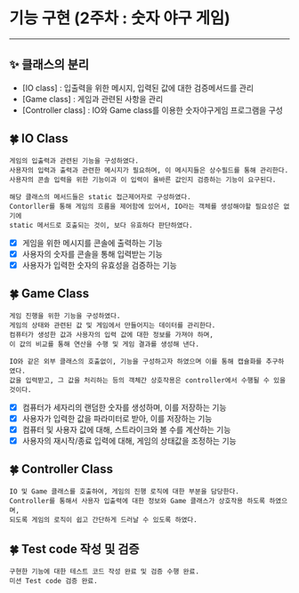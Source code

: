 기능 구현 (2주차 : 숫자 야구 게임)
===
---
## ✨ 클래스의 분리
- [IO class] : 입출력을 위한 메시지, 입력된 값에 대한 검증메서드를 관리
- [Game class] : 게임과 관련된 사항을 관리
- [Controller class] : IO와 Game class를 이용한 숫자야구게임 프로그램을 구성


## 🍀 IO Class
```
게임의 입출력과 관련된 기능을 구성하였다. 
사용자의 입력과 출력과 관련한 메시지가 필요하며, 이 메시지들은 상수필드를 통해 관리한다.
사용자의 콘솔 입력을 위한 기능이과 이 입력이 올바른 값인지 검증하는 기능이 요구된다.

해당 클래스의 메서드들은 static 접근제어자로 구성하였다. 
Contorller를 통해 게임의 흐름을 제어함에 있어서, IO라는 객체를 생성해야할 필요성은 없기에
static 메서드로 호출되는 것이, 보다 유효하다 판단하였다.
```
 - [x] 게임을 위한 메시지를 콘솔에 출력하는 기능
 - [x] 사용자의 숫자를 콘솔을 통해 입력받는 기능
 - [x] 사용자가 입력한 숫자의 유효성을 검증하는 기능

## 🍀 Game Class
```
게임 진행을 위한 기능을 구성하였다.
게임의 상태와 관련된 값 및 게임에서 만들어지는 데이터를 관리한다.
컴퓨터가 생성한 값과 사용자의 입력 값에 대한 정보를 가져야 하며,
이 값의 비교를 통해 연산을 수행 및 게임 결과를 생성해 낸다.

IO와 같은 외부 클래스의 호출없이, 기능을 구성하고자 하였으며 이를 통해 캡슐화를 추구하였다.
값을 입력받고, 그 값을 처리하는 등의 객체간 상호작용은 controller에서 수행될 수 있을 것이다.
```
- [x] 컴퓨터가 세자리의 랜덤한 숫자를 생성하며, 이를 저장하는 기능
- [x] 사용자가 입력한 값을 파라미터로 받아, 이를 저장하는 기능
- [x] 컴퓨터 및 사용자 값에 대해, 스트라이크와 볼 수를 계산하는 기능
- [x] 사용자의 재시작/종료 입력에 대해, 게임의 상태값을 조정하는 기능 

## 🍀 Controller Class
```
IO 및 Game 클래스를 호출하여, 게임의 진행 로직에 대한 부분을 담당한다.
Controller를 통해서 사용자 입출력에 대한 정보와 Game 클래스가 상호작용 하도록 하였으며,
되도록 게임의 로직이 쉽고 간단하게 드러날 수 있도록 하였다.
```

## 🍀 Test code 작성 및 검증
```
구현한 기능에 대한 테스트 코드 작성 완료 및 검증 수행 완료.
미션 Test code 검증 완료.
```